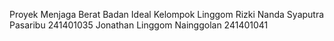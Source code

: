 Proyek Menjaga Berat Badan Ideal
Kelompok Linggom
Rizki Nanda Syaputra Pasaribu 241401035
Jonathan Linggom Nainggolan 241401041
